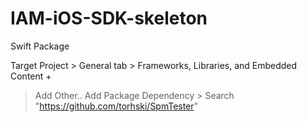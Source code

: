 # IAM-iOS-SDK-skeleton

Swift Package

Target Project > General tab > Frameworks, Libraries, and Embedded Content + 
> Add Other.. Add Package Dependency >  Search "https://github.com/torhski/SpmTester"

